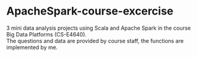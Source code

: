 # ApacheSpark-course-excercise

3 mini data analysis projects using Scala and Apache Spark in the course Big Data Platforms (CS-E4640).
<br> The questions and data are provided by course staff, the functions are implemented by me. 
